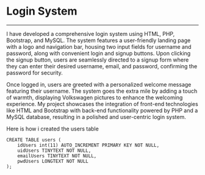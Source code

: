 # Login System

---

I have developed a comprehensive login system using HTML, PHP, Bootstrap, and MySQL. The system features a user-friendly landing page with a logo and navigation bar, housing two input fields for username and password, along with convenient login and signup buttons. Upon clicking the signup button, users are seamlessly directed to a signup form where they can enter their desired username, email, and password, confirming the password for security.

Once logged in, users are greeted with a personalized welcome message featuring their username. The system goes the extra mile by adding a touch of warmth, displaying Volkswagen pictures to enhance the welcoming experience. My project showcases the integration of front-end technologies like HTML and Bootstrap with back-end functionality powered by PHP and a MySQL database, resulting in a polished and user-centric login system.


Here is how i created the users table
```
CREATE TABLE users (
	idUsers int(11) AUTO_INCREMENT PRIMARY KEY NOT NULL,
    uidUsers TINYTEXT NOT NULL,
    emailUsers TINYTEXT NOT NULL,
    pwdUsers LONGTEXT NOT NULL
);
```